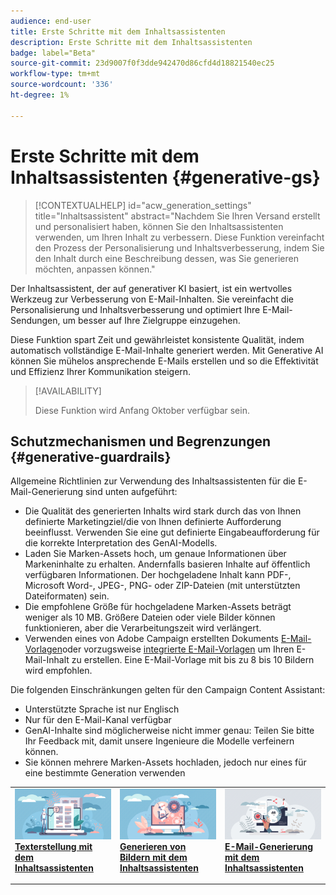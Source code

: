 ```yaml
---
audience: end-user
title: Erste Schritte mit dem Inhaltsassistenten
description: Erste Schritte mit dem Inhaltsassistenten
badge: label="Beta"
source-git-commit: 23d9007f0f3dde942470d86cfd4d18821540ec25
workflow-type: tm+mt
source-wordcount: '336'
ht-degree: 1%

---
```



# Erste Schritte mit dem Inhaltsassistenten {#generative-gs}

>[!CONTEXTUALHELP]
>id="acw_generation_settings"
>title="Inhaltsassistent"
>abstract="Nachdem Sie Ihren Versand erstellt und personalisiert haben, können Sie den Inhaltsassistenten verwenden, um Ihren Inhalt zu verbessern. Diese Funktion vereinfacht den Prozess der Personalisierung und Inhaltsverbesserung, indem Sie den Inhalt durch eine Beschreibung dessen, was Sie generieren möchten, anpassen können."

Der Inhaltsassistent, der auf generativer KI basiert, ist ein wertvolles Werkzeug zur Verbesserung von E-Mail-Inhalten. Sie vereinfacht die Personalisierung und Inhaltsverbesserung und optimiert Ihre E-Mail-Sendungen, um besser auf Ihre Zielgruppe einzugehen.

Diese Funktion spart Zeit und gewährleistet konsistente Qualität, indem automatisch vollständige E-Mail-Inhalte generiert werden. Mit Generative AI können Sie mühelos ansprechende E-Mails erstellen und so die Effektivität und Effizienz Ihrer Kommunikation steigern.

>[!AVAILABILITY]
>
>Diese Funktion wird Anfang Oktober verfügbar sein.

## Schutzmechanismen und Begrenzungen {#generative-guardrails}

Allgemeine Richtlinien zur Verwendung des Inhaltsassistenten für die E-Mail-Generierung sind unten aufgeführt:

* Die Qualität des generierten Inhalts wird stark durch das von Ihnen definierte Marketingziel/die von Ihnen definierte Aufforderung beeinflusst. Verwenden Sie eine gut definierte Eingabeaufforderung für die korrekte Interpretation des GenAI-Modells. 
* Laden Sie Marken-Assets hoch, um genaue Informationen über Markeninhalte zu erhalten. Andernfalls basieren Inhalte auf öffentlich verfügbaren Informationen. Der hochgeladene Inhalt kann PDF-, Microsoft Word-, JPEG-, PNG- oder ZIP-Dateien (mit unterstützten Dateiformaten) sein.
* Die empfohlene Größe für hochgeladene Marken-Assets beträgt weniger als 10 MB. Größere Dateien oder viele Bilder können funktionieren, aber die Verarbeitungszeit wird verlängert.
* Verwenden eines von Adobe Campaign erstellten Dokuments [E-Mail-Vorlagen](../content/email-sample-templates.md)oder vorzugsweise [integrierte E-Mail-Vorlagen](../content/email-sample-templates.md) um Ihren E-Mail-Inhalt zu erstellen. Eine E-Mail-Vorlage mit bis zu 8 bis 10 Bildern wird empfohlen.


Die folgenden Einschränkungen gelten für den Campaign Content Assistant:

* Unterstützte Sprache ist nur Englisch
* Nur für den E-Mail-Kanal verfügbar
* GenAI-Inhalte sind möglicherweise nicht immer genau: Teilen Sie bitte Ihr Feedback mit, damit unsere Ingenieure die Modelle verfeinern können.
* Sie können mehrere Marken-Assets hochladen, jedoch nur eines für eine bestimmte Generation verwenden

<table style="table-layout:fixed"><tr style="border: 0;">
<td>
<a href="generative-content.md">
<img alt="Texterzeugung" src="assets/do-not-localize/text-genai.jpeg">
</a>
<div>
<a href="generative-content.md"><strong>Texterstellung mit dem Inhaltsassistenten</strong></a>
</div>
<p>
</td>
<td>
<a href="generative-image.md">
<img alt="Bildgenerierung" src="assets/do-not-localize/image-genai.jpeg">
</a>
<div><a href="generative-image.md"><strong>Generieren von Bildern mit dem Inhaltsassistenten</strong>
</div>
<p>
</td>
<td>
<a href="generative-email.md">
<img alt="E-Mail-Erzeugung" src="assets/do-not-localize/email-genai.jpeg">
</a>
<div>
<a href="generative-email.md"><strong>E-Mail-Generierung mit dem Inhaltsassistenten</strong></a>
</div>
<p></td>
</tr></table>

